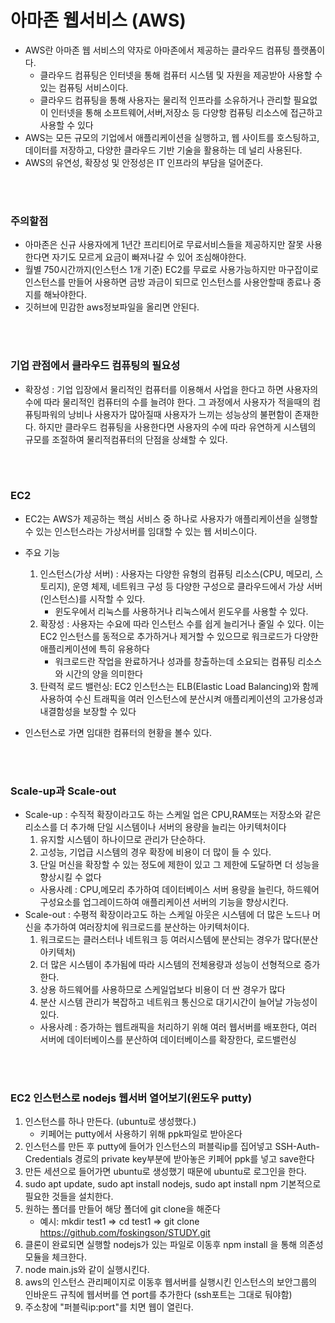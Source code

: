# 아마존 웹서비스 (AWS)
- AWS란 아마존 웹 서비스의 약자로 아마존에서 제공하는 클라우드 컴퓨팅 플랫폼이다.
    - 클라우드 컴퓨팅은 인터넷을 통해 컴퓨터 시스템 및 자원을 제공받아 사용할 수 있는 컴퓨팅 서비스이다.
    - 클라우드 컴퓨팅을 통해 사용자는 물리적 인프라를 소유하거나 관리할 필요없이 인터넷을 통해 소프트웨어,서버,저장소 등 다양항 컴퓨팅 리소스에 접근하고 사용할 수 있다
- AWS는 모든 규모의 기업에서 애플리케이션을 실행하고, 웹 사이트를 호스팅하고, 데이터를 저장하고, 다양한 클라우드 기반 기술을 활용하는 데 널리 사용된다.
- AWS의 유연성, 확장성 및 안정성은 IT 인프라의 부담을 덜어준다.
<br>
<br>

### 주의할점
- 아마존은 신규 사용자에게 1년간 프리티어로 무료서비스들을 제공하지만
잘못 사용한다면 자기도 모르게 요금이 빠져나갈 수 있어 조심해야한다.
- 월별 750시간까지(인스턴스 1개 기준) EC2를 무료로 사용가능하지만 마구잡이로 인스턴스를 만들어 사용하면 금방 과금이 되므로 인스턴스를 사용안할때 종료나 중지를 해놔야한다.
- 깃허브에 민감한 aws정보파일을 올리면 안된다.

<br>
<br>

### 기업 관점에서 클라우드 컴퓨팅의 필요성
- 확장성 : 기업 입장에서 물리적인 컴퓨터를 이용해서 사업을 한다고 하면 사용자의 수에 따라 물리적인 컴퓨터의 수를 늘려야 한다. 그 과정에서 사용자가 적을때의 컴퓨팅파워의 낭비나 사용자가 많아질때 사용자가 느끼는 성능상의 불편함이 존재한다. 하지만 클라우드 컴퓨팅을 사용한다면 사용자의 수에 따라 유연하게 시스템의 규모를 조절하여 물리적컴퓨터의 단점을 상쇄할 수 있다.

<br>
<br>

### EC2
- EC2는 AWS가 제공하는 핵심 서비스 중 하나로 사용자가 애플리케이션을 실행할 수 있는 인스턴스라는 가상서버를 임대할 수 있는 웹 서비스이다.

- 주요 기능
    1. 인스턴스(가상 서버) : 사용자는 다양한 유형의 컴퓨팅 리소스(CPU, 메모리, 스토리지), 운영 체제, 네트워크 구성 등 다양한 구성으로 클라우드에서 가상 서버(인스턴스)를 시작할 수 있다.
        - 윈도우에서 리눅스를 사용하거나 리눅스에서 윈도우를 사용할 수 있다.
    2. 확장성 : 사용자는 수요에 따라 인스턴스 수를 쉽게 늘리거나 줄일 수 있다. 이는 EC2 인스턴스를 동적으로 추가하거나 제거할 수 있으므로 워크로드가 다양한 애플리케이션에 특히 유용하다
        - 워크로드란 작업을 완료하거나 성과를 창출하는데 소요되는 컴퓨팅 리소스와 시간의 양을 의미한다
    3. 탄력적 로드 밸런싱: EC2 인스턴스는 ELB(Elastic Load Balancing)와 함께 사용하여 수신 트래픽을 여러 인스턴스에 분산시켜 애플리케이션의 고가용성과 내결함성을 보장할 수 있다
- 인스턴스로 가면 임대한 컴퓨터의 현황을 볼수 있다.

<br>
<br>

### Scale-up과 Scale-out
- Scale-up :  수직적 확장이라고도 하는 스케일 업은 CPU,RAM또는 저장소와 같은 리소스를 더 추가해 단일 시스템이나 서버의 용량을 늘리는 아키텍처이다
    1. 유지할 시스템이 하나이므로 관리가 단순하다.
    2. 고성능, 기업급 시스템의 경우 확장에 비용이 더 많이 들 수 있다.
    3. 단일 머신을 확장할 수 있는 정도에 제한이 있고 그 제한에 도달하면 더 성능을 향상시킬 수 없다
    - 사용사례 : CPU,메모리 추가하여 데이터베이스 서버 용량을 늘린다, 하드웨어 구성요소를 업그레이드하여 애플리케이션 서버의 기능을 향상시킨다.
- Scale-out : 수평적 확장이라고도 하는 스케일 아웃은 시스템에 더 많은 노드나 머신을 추가하여 여러장치에 워크로드를 분산하는 아키텍처이다.
    1. 워크로드는 클러스터나 네트워크 등 여러시스템에 분산되는 경우가 많다(분산 아키텍처)
    2. 더 많은 시스템이 추가됨에 따라 시스템의 전체용량과 성능이 선형적으로 증가한다.
    3. 상용 하드웨어를 사용하므로 스케일업보다 비용이 더 싼 경우가 많다
    4. 분산 시스템 관리가 복잡하고 네트워크 통신으로 대기시간이 늘어날 가능성이 있다.
    - 사용사례 : 증가하는 웹트래픽을 처리하기 위해 여러 웹서버를 배포한다, 여러 서버에 데이터베이스를 분산하여 데이터베이스를 확장한다, 로드밸런싱

<br>
<br>

### EC2 인스턴스로 nodejs 웹서버 열어보기(윈도우 putty)
1. 인스턴스를 하나 만든다. (ubuntu로 생성했다.)
    - 키페어는 putty에서 사용하기 위해 ppk파일로 받아온다
2. 인스턴스를 만든 후 putty에 들어가 인스턴스의 퍼블릭ip를 집어넣고 SSH-Auth-Credentials 경로의 private key부분에 받아놓은 키페어 ppk를 넣고 save한다
3. 만든 세션으로 들어가면 ubuntu로 생성했기 때문에 ubuntu로 로그인을 한다.
4. sudo apt update, sudo apt install nodejs, sudo apt install npm 기본적으로 필요한 것들을 설치한다.
5. 원하는 폴더를 만들어 해당 폴더에 git clone을 해준다 
    - 예시: mkdir test1 => cd test1 => git clone https://github.com/foskingson/STUDY.git 
6. 클론이 완료되면 실행할 nodejs가 있는 파일로 이동후 npm install 을 통해 의존성모듈을 체크한다.
7. node main.js와 같이 실행시킨다.
8. aws의 인스턴스 관리페이지로 이동후 웹서버를 실행시킨 인스턴스의 보안그룹의 인바운드 규칙에 웹서버를 연 port를 추가한다 (ssh포트는 그대로 둬야함)
9. 주소창에 "퍼블릭ip:port"를 치면 웹이 열린다. 